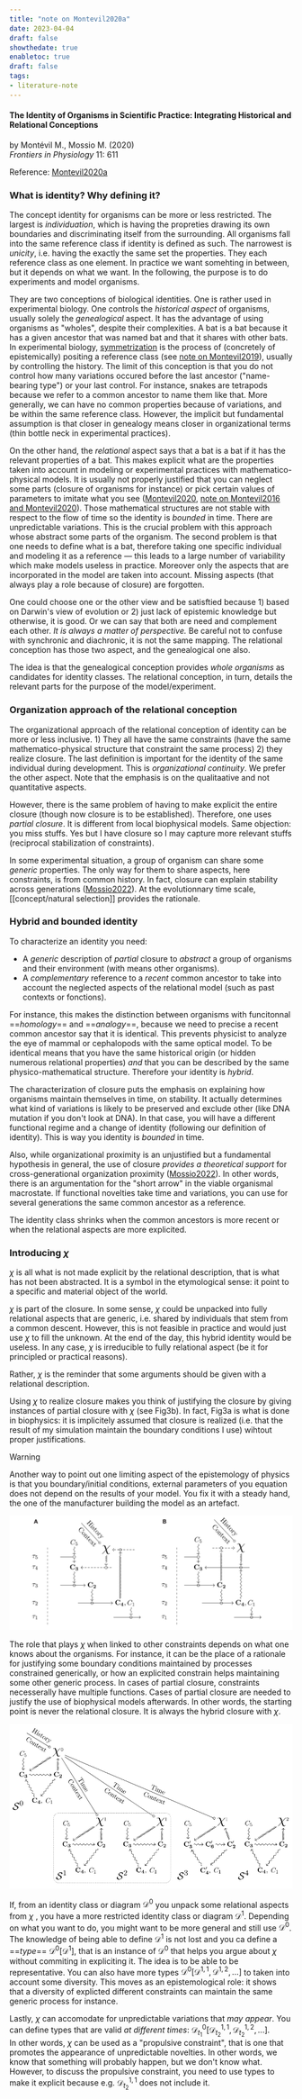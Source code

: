 ```yaml
---
title: "note on Montevil2020a"
date: 2023-04-04
draft: false
showthedate: true
enabletoc: true
draft: false
tags:
- literature-note
---
```


#### **The Identity of Organisms in Scientific Practice: Integrating Historical and Relational Conceptions**     
by Montévil M., Mossio M. (2020)         
*Frontiers in Physiology* 11: 611       

Reference: [Montevil2020a](reference/Montevil2020a.md)


### What is identity? Why defining it?

The concept identity for organisms can be more or less restricted. The largest is *individuation*, which is having the propreties drawing its own boundaries and discriminating itself from the surrounding.  All organisms fall into the same reference class if identity is defined as such. The narrowest is *unicity*, i.e. having the exactly the same set the properties. They each reference class as one element. In practice we want somehting in between, but it depends on what we want. In the following, the purpose is to do experiments and model organisms.

They are two conceptions of biological identities. One is rather used in experimental biology. One controls the *historical aspect* of organisms, usually solely the *genealogical* aspect. It has the advantage of using organisms as "wholes", despite their complexities. A bat is a bat because it has a given ancestor that was named bat and that it shares with other bats. In experimental biology, [symmetrization](concept/symmetrization.md) is the process of (concretely of epistemically) positing a reference class (see [note on Montevil2019](note/note%20on%20Montevil2019.md)), usually by controlling the history. The limit of this conception is that you do not control how many variations occured before the last ancestor ("name-bearing type") or your last control. For instance, snakes are tetrapods because we refer to a common ancestor to name them like that. More generally, we can have no common properties because of variations, and be within the same reference class. However, the implicit but fundamental assumption is that closer in genealogy means closer in organizational terms (thin bottle neck in experimental practices).

On the other hand, the *relational* aspect says that a bat is a bat if it has the relevant properties of a bat. This makes explicit what are the properties taken into account in modeling or experimental practices with mathematico-physical models. It is usually not properly justified that you can neglect some parts (closure of organisms for instance) or pick certain values of parameters to imitate what you see ([Montevil2020](reference/Montevil2020.md), [note on Montevil2016 and Montevil2020](note/note%20on%20Montevil2016%20and%20Montevil2020.md)). Those mathematical structures are not stable with respect to the flow of time so the identity is *bounded* in time. There are unpredictable variations. This is the crucial problem with this approach whose abstract some parts of the organism. The second problem is that one needs to define what is a bat, therefore taking one specific individual and modeling it as a reference — this leads to a large number of variability which make models useless in practice. Moreover only the aspects that are incorporated in the model are taken into account. Missing aspects (that always play a role because of closure) are forgotten. 

One could choose one or the other view and be satisftied because 1) based on Darwin's view of evolution or 2) just lack of epistemic knowledge but otherwise, it is good. Or we can say that both are need and complement each other. *It is always a matter of perspective.* Be careful not to confuse with synchronic and diachronic, it is not the same mapping. The relational conception has those two aspect, and the genealogical one also. 

The idea is that the genealogical conception provides *whole organisms* as candidates for identity classes. The relational conception, in turn, details the relevant parts for the purpose of the model/experiment.

### Organization approach of the relational conception

The organizational approach of the relational conception of identity can be more or less inclusive. 1) They all have the same constraints (have the same mathematico-physical structure that constraint the same process) 2) they realize closure. The last definition is important for the identity of the same individual during development. This is *organizational continuity*. We prefer the other aspect. Note that the emphasis is on the qualitaative and not quantitative aspects.

However, there is the same problem of having to make explicit the entire closure (though now closure is to be established). Therefore, one uses *partial closure*. It is different from local biophysical models. Same objection: you miss stuffs. Yes but I have closure so I may capture more relevant stuffs (reciprocal stabilization of constraints). 

In some experimental situation, a group of organism can share some *generic* properties. The only way for them to share aspects, here constraints, is from common history. In fact, closure can explain stability across generations ([Mossio2022](reference/Mossio2022.md)). At the evolutionnary time scale, [[concept/natural selection]] provides the rationale. 

### Hybrid and bounded identity

To characterize an identity you need:

- A *generic* description of *partial* closure to *abstract* a group of organisms and their environment (with means other organisms).
- A *complementary* reference to a *recent* common ancestor to take into account the neglected aspects of the relational model (such as past contexts or fonctions). 

For instance, this makes the distinction between organisms with funcitonnal ==*homology*== and ==*analogy*==, because we need to precise a recent common ancestor say that it is identical. This prevents physicist to analyze the eye of mammal or cephalopods with the same optical model. To be identical means that you have the same historical origin (or hidden numerous relational properties) *and* that you can be described by the same physico-mathematical structure. Therefore your identity is *hybrid*.

The characterization of closure puts the emphasis on explaining how organisms maintain themselves in time, on stability. It actually determines what kind of variations is likely to be preserved and exclude other (like DNA mutation if you don't look at DNA). In that case, you will have a different functional regime and a change of identity (following our definition of identity). This is way you identity is *bounded* in time. 

Also, while organizational proximity is an unjustified but a fundamental hypothesis in general, the use of closure *provides a theoretical support* for cross-generational organization proximity ([Mossio2022](reference/Mossio2022.md)). In other words, there is an argumentation for the "short arrow" in the viable organismal macrostate. If functional novelties take time and variations, you can use for several generations the same common ancestor as a reference. 

The identity class shrinks when the common ancestors is more recent or when the relational aspects are more explicited. 

### Introducing $\chi$

$\chi$ is all what is not made explicit by the relational description, that is what has not been abstracted. It is a symbol in the etymological sense: it point to a specific and material object of the world. 

$\chi$ is part of the closure. In some sense, $\chi$  could be unpacked into fully relational aspects that are generic, i.e. shared by individuals that stem from a common descent. However, this is not feasible in practice and would just use $\chi$ to fill the unknown. At the end of the day, this hybrid identity would be useless. In any case, $\chi$ is irreducible to fully relational aspect (be it for principled or practical reasons).

Rather, $\chi$  is the reminder that some arguments should be given with a relational description. 

Using $\chi$  to realize closure makes you think of justifying the closure by giving instances of partial closure with $\chi$ (see Fig3b). In fact, Fig3a is what is done in biophysics: it is implicitely assumed that closure is realized (i.e. that the result of my simulation maintain the boundary conditions I use) wihtout proper justifications. 


>[!warning]
>
>Another way to point out one limiting aspect of the epistemology of physics is that you boundary/initial conditions, external parameters of you equation does not depend on the results of your model. You fix it with a steady hand, the one of the manufacturer building the model as an artefact. 


![](images/Pasted%20image%2020230404124000.png)

The role that plays $\chi$  when linked to other constraints depends on what one knows about the organisms. For instance, it can be the place of a rationale for justifying some boundary conditions maintained by processes constrained generically, or how an explicited constrain helps maintaining some other generic process. In cases of partial closure, constraints necesserally have multiple functions. Cases of partial closure are needed to justify the use of biophysical models afterwards. In other words, the starting point is never the relational closure. It is always the hybrid closure with $\chi$.

![](images/Pasted%20image%2020230405123654.png)

If, from an identity class or diagram $\mathcal{D}^0$ you unpack some relational aspects from $\chi$ , you have a more restricted identity class or diagram $\mathcal{D}^1$. Depending on what you want to do, you might want to be more general and still use  $\mathcal{D}^0$. The knowledge of being able to define $\mathcal{D}^1$ is not lost and you ca define a ==*type*== $\mathcal{D}^0[\mathcal{D}^1]$, that is an instance of $\mathcal{D}^0$ that helps you argue about $\chi$  without commiting in expliciting it. The idea is to be able to be representative. You can also have more types  $\mathcal{D}^0[\mathcal{D}^{1,1},\mathcal{D}^{1,2},...]$ to taken into account some diversity. This moves as an epistemological role: it shows that a diversity of explicted different constraints can maintain the same generic process for instance.

Lastly, $\chi$ can accomodate for unpredictable variations that *may appear*. You can define types that are valid *at different times*: $\mathcal{D}_{t_1}^{0}[\mathcal{D}^{1,1}_{t_2},\mathcal{D}^{1,2}_{t_2},...]$.  
In other words, $\chi$ can be used as a "propulsive constraint", that is one that promotes the appearance of unpredictable novelties. In other words, we know that something will probably happen, but we don't know what.  However, to discuss the propulsive constraint, you need to use types to make it explicit because e.g. $\mathcal{D}^{1,1}_{t_2}$  does not include it.